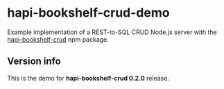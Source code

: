 # hapi-bookshelf-crud-demo
Example implementation of a REST-to-SQL CRUD Node.js server with the [hapi-bookshelf-crud](https://github.com/codebulb/hapi-bookshelf-crud) npm package.

## Version info
This is the demo for **hapi-bookshelf-crud 0.2.0** release.